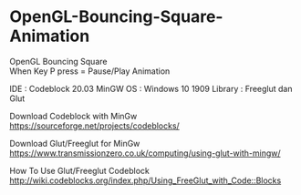 # OpenGL-Bouncing-Square-Animation
OpenGL Bouncing Square<br>
When Key P press = Pause/Play Animation<br> 



IDE : Codeblock 20.03 MinGW OS : Windows 10 1909 Library : Freeglut dan Glut

Download Codeblock with MinGw https://sourceforge.net/projects/codeblocks/

Download Glut/Freeglut for MinGw https://www.transmissionzero.co.uk/computing/using-glut-with-mingw/

How To Use Glut/Freeglut Codeblock http://wiki.codeblocks.org/index.php/Using_FreeGlut_with_Code::Blocks
